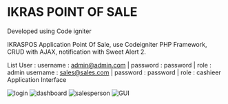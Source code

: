 # IKRAS POINT OF SALE
Developed using Code igniter

IKRASPOS
Application Point Of Sale, use Codeigniter  PHP Framework, CRUD with AJAX, notification with Sweet Alert 2.

List User :
username : admin@admin.com | password : password | role : admin
username : sales@sales.com | password : password | role : cashieer
Application Interface






![login](https://user-images.githubusercontent.com/44861247/232751203-f2815f8e-7c01-4e98-ae62-9bf0bdd7ea0e.png)
![dashboard](https://user-images.githubusercontent.com/44861247/232751275-4da49892-eaad-4b8e-8b6d-da1cef5332d6.png)
![salesperson](https://user-images.githubusercontent.com/44861247/232751348-cc9b6fa7-655a-4ef7-a640-bd715b14c281.png)
![GUI](https://user-images.githubusercontent.com/44861247/232751428-ba3ad2c5-e536-4469-b4d2-fce7224de637.png)




